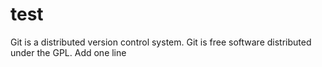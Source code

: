 # test
Git is a distributed version control system.
Git is free software distributed under the GPL.
Add one line

